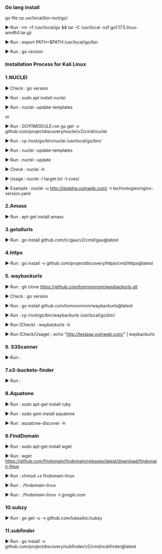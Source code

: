 ### Go lang install

go file cp
usr/local/bin
root/go/

▶ Run : rm -rf /usr/local/go && tar -C /usr/local -xzf go1.17.5.linux-amd64.tar.gz

▶ Run : export PATH=$PATH:/usr/local/go/bin

▶ Run : go version


### Installation Process for Kali Linux

### 1.NUCLEI

▶ Check : go version

▶ Run :  sudo apt install nuclei

▶ Run : nuclei -update-templates

or

▶ Run : GO111MODULE=on go get -v github.com/projectdiscovery/nuclei/v2/cmd/nuclei

▶ Run : cp /root/go/bin/nuclei /usr/local/go/bin/

▶ Run : nuclei -update-templates
     
▶ Run : nuclei -update

▶ Check : nuclei -h

▶ Usage : nuclei -l target.txt -t cves/

▶ Example : nuclei -u http://testphp.vulnweb.com/ -t technologies/nginx-version.yaml

### 2.Amass

▶ Run :  apt-get install amass

### 3.getallurls 

▶ Run : go install github.com/lc/gau/v2/cmd/gau@latest

### 4.httpx

▶ Run : go install -v github.com/projectdiscovery/httpx/cmd/httpx@latest

### 5. waybackurls

▶ Run : git clone https://github.com/tomnomnom/waybackurls.git

▶ Check : go version

▶ Run : go install github.com/tomnomnom/waybackurls@latest

▶ Run : cp /root/go/bin/waybackurls /usr/local/go/bin/

▶ Run (Check) : waybackurls -h

▶ Run (Check/Usage) : echo "http://testasp.vulnweb.com/" | waybackurls

### 6. S3Scanner

▶ Run :

### 7.s3-buckets-finder

▶ Run :

### 8.Aquatone

▶ Run : sudo apt-get install ruby

▶ Run : sudo gem install aquatone

▶ Run : aquatone-discover -h

### 9.FindDomain

▶ Run : sudo apt-get install wget

▶ Run : wget https://github.com/findomain/findomain/releases/latest/download/findomain-linux

▶ Run : chmod +x findomain-linux

▶ Run : ./findomain-linux

▶ Run : ./findomain-linux -t google.com

### 10.subzy

▶ Run : go get -u -v github.com/lukasikic/subzy

### 11.subfinder 

▶ Run : go install -v github.com/projectdiscovery/subfinder/v2/cmd/subfinder@latest









